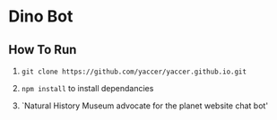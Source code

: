 # Dino Bot

## How To Run

1. `git clone https://github.com/yaccer/yaccer.github.io.git`
2. `npm install` to install dependancies

3. `Natural History Museum advocate for the planet website chat bot'
